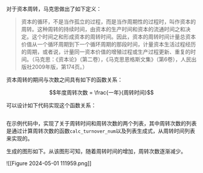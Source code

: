 对于资本周转，马克思做出了如下定义：

>  资本的循环，不是当作孤立的过程，而是当作周期性的过程时，叫作资本的周转。这种周转的持续时间，由资本的生产时间和资本的流通时间之和决定。这个时间之和形成资本的周转时间。因此，资本的周转时间计量总资本价值从一个循环周期到下一个循环周期的那段时间，计量资本生活过程经历的周期，或者说，计量同一资本价值的增殖过程或生产过程更新、重复的时间。（马克思：《资本论》（第二卷），《马克思恩格斯文集》（第6卷），人民出版社2009年版，第174页。）

资本周转的期间与次数之间具有如下的函数关系：

$$年度周转次数 = \frac{一年}{周转时间}$$

可以设计如下代码实现这个函数关系：

```

```

在示例代码中，实现了关于周转时间和周转次数的两个列表，其中周转次数的列表是通过计算周转次数的函数`calc_turnover_num`以及列表生成式，从周转时间列表来实现的。

生成的图形如下。从该图形可知，随着周转时间的增加，周转次数逐渐减少。

![[Figure 2024-05-01 111959.png]]